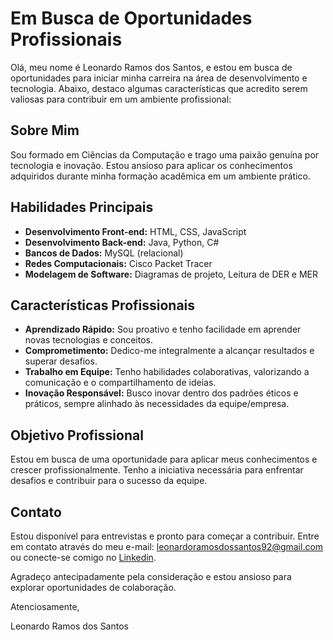 # Em Busca de Oportunidades Profissionais

Olá, meu nome é Leonardo Ramos dos Santos, e estou em busca de oportunidades para iniciar minha carreira na área de desenvolvimento e tecnologia. Abaixo, destaco algumas características que acredito serem valiosas para contribuir em um ambiente profissional:

## Sobre Mim

Sou formado em Ciências da Computação e trago uma paixão genuína por tecnologia e inovação. Estou ansioso para aplicar os conhecimentos adquiridos durante minha formação acadêmica em um ambiente prático.

## Habilidades Principais

- **Desenvolvimento Front-end:** HTML, CSS, JavaScript
- **Desenvolvimento Back-end:** Java, Python, C#
- **Bancos de Dados:** MySQL (relacional)
- **Redes Computacionais:** Cisco Packet Tracer
- **Modelagem de Software:** Diagramas de projeto, Leitura de DER e MER

## Características Profissionais

- **Aprendizado Rápido:** Sou proativo e tenho facilidade em aprender novas tecnologias e conceitos.
- **Comprometimento:** Dedico-me integralmente a alcançar resultados e superar desafios.
- **Trabalho em Equipe:** Tenho habilidades colaborativas, valorizando a comunicação e o compartilhamento de ideias.
- **Inovação Responsável:** Busco inovar dentro dos padrões éticos e práticos, sempre alinhado às necessidades da equipe/empresa.

## Objetivo Profissional

Estou em busca de uma oportunidade para aplicar meus conhecimentos e crescer profissionalmente. Tenho a iniciativa necessária para enfrentar desafios e contribuir para o sucesso da equipe.

## Contato

Estou disponível para entrevistas e pronto para começar a contribuir. Entre em contato através do meu e-mail: leonardoramosdossantos92@gmail.com ou conecte-se comigo no <a href="http://www.linkedin.com/in/leonardo-ramos-dos-santos-8b2895242" target="_blank" rel="external">Linkedin</a>.

Agradeço antecipadamente pela consideração e estou ansioso para explorar oportunidades de colaboração.

Atenciosamente,

Leonardo Ramos dos Santos
